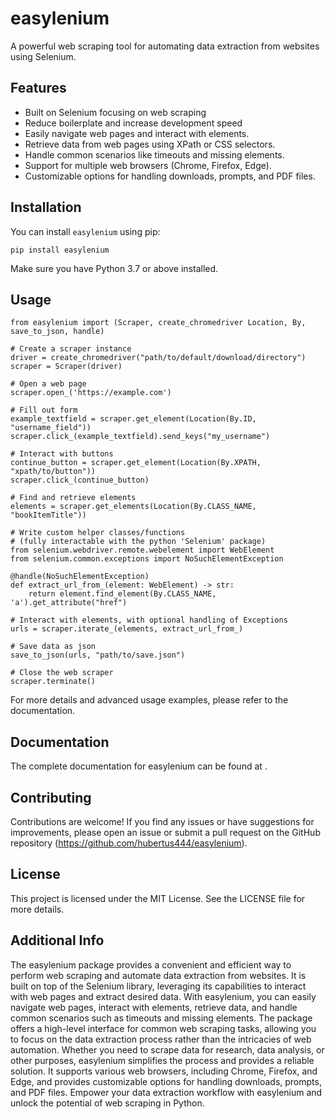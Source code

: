 # easylenium
A powerful web scraping tool for automating data extraction from websites using Selenium.

## Features
- Built on Selenium focusing on web scraping
- Reduce boilerplate and increase development speed
- Easily navigate web pages and interact with elements.
- Retrieve data from web pages using XPath or CSS selectors.
- Handle common scenarios like timeouts and missing elements.
- Support for multiple web browsers (Chrome, Firefox, Edge).
- Customizable options for handling downloads, prompts, and PDF files.

## Installation
You can install `easylenium` using pip:
```shell
pip install easylenium
```

Make sure you have Python 3.7 or above installed.

## Usage
```shell
from easylenium import (Scraper, create_chromedriver Location, By, save_to_json, handle)

# Create a scraper instance
driver = create_chromedriver("path/to/default/download/directory")
scraper = Scraper(driver)

# Open a web page
scraper.open_('https://example.com')

# Fill out form
example_textfield = scraper.get_element(Location(By.ID, "username_field"))
scraper.click_(example_textfield).send_keys("my_username")

# Interact with buttons
continue_button = scraper.get_element(Location(By.XPATH, "xpath/to/button"))
scraper.click_(continue_button)

# Find and retrieve elements
elements = scraper.get_elements(Location(By.CLASS_NAME, "bookItemTitle"))

# Write custom helper classes/functions
# (fully interactable with the python 'Selenium' package)
from selenium.webdriver.remote.webelement import WebElement
from selenium.common.exceptions import NoSuchElementException

@handle(NoSuchElementException)
def extract_url_from_(element: WebElement) -> str:
    return element.find_element(By.CLASS_NAME, 'a').get_attribute("href")

# Interact with elements, with optional handling of Exceptions
urls = scraper.iterate_(elements, extract_url_from_)

# Save data as json
save_to_json(urls, "path/to/save.json")

# Close the web scraper
scraper.terminate()
```

For more details and advanced usage examples, please refer to the documentation.

## Documentation
The complete documentation for easylenium can be found at <tbd>.

## Contributing
Contributions are welcome! If you find any issues or have suggestions for improvements, please open an issue or submit a pull request on the GitHub repository (https://github.com/hubertus444/easylenium).

## License
This project is licensed under the MIT License. See the LICENSE file for more details.

## Additional Info
The easylenium package provides a convenient and efficient 
way to perform web scraping and automate data extraction from websites.
It is built on top of the Selenium library, leveraging its capabilities 
to interact with web pages and extract desired data. 
With easylenium, you can easily navigate web pages, interact with elements, 
retrieve data, and handle common scenarios such as timeouts and 
missing elements. 
The package offers a high-level interface for common web scraping tasks, 
allowing you to focus on the data extraction process rather than 
the intricacies of web automation. 
Whether you need to scrape data for research, data analysis, or other purposes, 
easylenium simplifies the process and provides a reliable solution. 
It supports various web browsers, including Chrome, Firefox, and Edge, and 
provides customizable options for handling downloads, prompts, and PDF files. 
Empower your data extraction workflow with easylenium and 
unlock the potential of web scraping in Python.